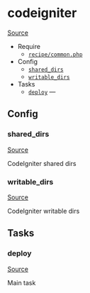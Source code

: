 <!-- DO NOT EDIT THIS FILE! -->
<!-- Instead edit recipe/codeigniter.php -->
<!-- Then run bin/docgen -->

# codeigniter

[Source](/recipe/codeigniter.php)



* Require
  * [`recipe/common.php`](/recipe/common.php)
* Config
  * [`shared_dirs`](#shared_dirs)
  * [`writable_dirs`](#writable_dirs)
* Tasks
  * [`deploy`](#deploy) — 

## Config
### shared_dirs
[Source](/recipe/codeigniter.php#L7)

CodeIgniter shared dirs

### writable_dirs
[Source](/recipe/codeigniter.php#L10)

CodeIgniter writable dirs


## Tasks
### deploy
[Source](/recipe/codeigniter.php#L15)

Main task

